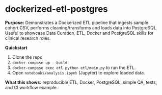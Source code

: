 
# dockerized-etl-postgres

**Purpose:** Demonstrates a Dockerized ETL pipeline that ingests sample cohort CSV, performs cleaning/transforms and loads data into PostgreSQL. Useful to showcase Data Curation, ETL, Docker and PostgreSQL skills for clinical research roles.

**Quickstart**
1. Clone the repo.
2. `docker-compose up --build`
3. `docker-compose exec etl python etl/main.py` to run the ETL.
4. Open `notebooks/analysis.ipynb` (Jupyter) to explore loaded data.

**What this shows:** reproducible ETL, Docker, PostgreSQL, simple QA, tests, and CI workflow example.

